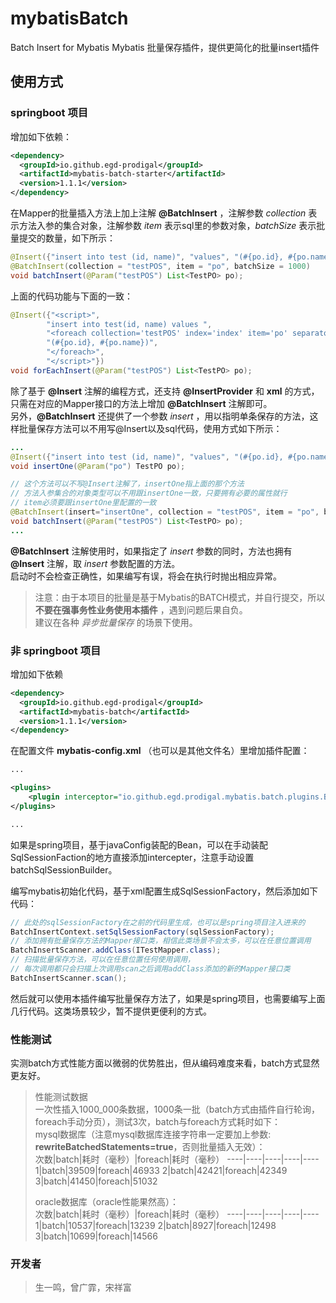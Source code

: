 # mybatisBatch

Batch Insert for Mybatis Mybatis 批量保存插件，提供更简化的批量insert插件

## 使用方式

### **springboot** 项目

增加如下依赖：

```xml
<dependency>
  <groupId>io.github.egd-prodigal</groupId>
  <artifactId>mybatis-batch-starter</artifactId>
  <version>1.1.1</version>
</dependency>
```

在Mapper的批量插入方法上加上注解 **@BatchInsert** ，注解参数 _collection_ 表示方法入参的集合对象，注解参数 _item_ 表示sql里的参数对象，_batchSize_ 表示批量提交的数量，如下所示：

```java
@Insert({"insert into test (id, name)", "values", "(#{po.id}, #{po.name})"})
@BatchInsert(collection = "testPOS", item = "po", batchSize = 1000)
void batchInsert(@Param("testPOS") List<TestPO> po);
```

上面的代码功能与下面的一致：

```java
@Insert({"<script>",
        "insert into test(id, name) values ",
        "<foreach collection='testPOS' index='index' item='po' separator=','>",
        "(#{po.id}, #{po.name})",
        "</foreach>",
        "</script>"})
void forEachInsert(@Param("testPOS") List<TestPO> po);
```

除了基于 **@Insert** 注解的编程方式，还支持 **@InsertProvider** 和 **xml** 的方式，只需在对应的Mapper接口的方法上增加 **@BatchInsert** 注解即可。  
另外，**@BatchInsert** 还提供了一个参数 _insert_ ，用以指明单条保存的方法，这样批量保存方法可以不用写@Insert以及sql代码，使用方式如下所示：
```java
...
@Insert({"insert into test (id, name)", "values", "(#{po.id}, #{po.name})"})
void insertOne(@Param("po") TestPO po);

// 这个方法可以不写@Insert注解了，insertOne指上面的那个方法
// 方法入参集合的对象类型可以不用跟insertOne一致，只要拥有必要的属性就行
// item必须要跟insertOne里配置的一致
@BatchInsert(insert="insertOne", collection = "testPOS", item = "po", batchSize = 1000)
void batchInsert(@Param("testPOS") List<TestPO> po);
...
```
**@BatchInsert** 注解使用时，如果指定了 _insert_ 参数的同时，方法也拥有 **@Insert** 注解，取 _insert_ 参数配置的方法。  
启动时不会检查正确性，如果编写有误，将会在执行时抛出相应异常。

> 注意：由于本项目的批量是基于Mybatis的BATCH模式，并自行提交，所以 **不要在强事务性业务使用本插件** ，遇到问题后果自负。  
> 建议在各种 _异步批量保存_ 的场景下使用。

### 非 **springboot** 项目

增加如下依赖
```xml
<dependency>
  <groupId>io.github.egd-prodigal</groupId>
  <artifactId>mybatis-batch</artifactId>
  <version>1.1.1</version>
</dependency>
```
在配置文件 **mybatis-config.xml** （也可以是其他文件名）里增加插件配置：
```xml
...

<plugins>
    <plugin interceptor="io.github.egd.prodigal.mybatis.batch.plugins.BatchInsertInterceptor"/>
</plugins>

...
```
如果是spring项目，基于javaConfig装配的Bean，可以在手动装配SqlSessionFaction的地方直接添加intercepter，注意手动设置batchSqlSessionBuilder。

编写mybatis初始化代码，基于xml配置生成SqlSessionFactory，然后添加如下代码：
```java
// 此处的sqlSessionFactory在之前的代码里生成，也可以是spring项目注入进来的
BatchInsertContext.setSqlSessionFactory(sqlSessionFactory);
// 添加拥有批量保存方法的Mapper接口类，相信此类场景不会太多，可以在任意位置调用
BatchInsertScanner.addClass(ITestMapper.class);
// 扫描批量保存方法，可以在任意位置任何使用调用，
// 每次调用都只会扫描上次调用scan之后调用addClass添加的新的Mapper接口类
BatchInsertScanner.scan();
```
然后就可以使用本插件编写批量保存方法了，如果是spring项目，也需要编写上面几行代码。这类场景较少，暂不提供更便利的方式。

### 性能测试

实测batch方式性能方面以微弱的优势胜出，但从编码难度来看，batch方式显然更友好。
> 性能测试数据  
> 一次性插入1000_000条数据，1000条一批（batch方式由插件自行轮询，foreach手动分页），测试3次，batch与foreach方式耗时如下：  
> mysql数据库（注意mysql数据库连接字符串一定要加上参数:  **rewriteBatchedStatements=true**，否则批量插入无效）：  
> 次数|batch|耗时（毫秒）|foreach|耗时（毫秒）
> ----|----|----|----|----
> 1|batch|39509|foreach|46933
> 2|batch|42421|foreach|42349
> 3|batch|41450|foreach|51032
>
> oracle数据库（oracle性能果然高）：  
> 次数|batch|耗时（毫秒）|foreach|耗时（毫秒）
> ----|----|----|----|----
> 1|batch|10537|foreach|13239
> 2|batch|8927|foreach|12498
> 3|batch|10699|foreach|14566

### 开发者

> 生一鸣，曾广霏，宋祥富

